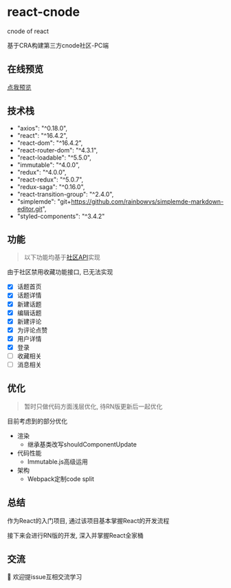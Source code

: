 # react-cnode
cnode of react

基于CRA构建第三方cnode社区-PC端

## 在线预览
[点我预览](http://rainbowvs.com/cnode/index.html)

## 技术栈
- "axios": "^0.18.0",
- "react": "^16.4.2",
- "react-dom": "^16.4.2",
- "react-router-dom": "^4.3.1",
- "react-loadable": "^5.5.0",
- "immutable": "^4.0.0",
- "redux": "^4.0.0",
- "react-redux": "^5.0.7",
- "redux-saga": "^0.16.0",
- "react-transition-group": "^2.4.0",
- "simplemde": "git+https://github.com/rainbowvs/simplemde-markdown-editor.git",
- "styled-components": "^3.4.2"

## 功能
> 以下功能均基于[社区API](https://cnodejs.org/api)实现

由于社区禁用收藏功能接口, 已无法实现
- [x] 话题首页
- [x] 话题详情
- [x] 新建话题
- [x] 编辑话题
- [x] 新建评论
- [x] 为评论点赞
- [x] 用户详情
- [x] 登录
- [ ] 收藏相关
- [ ] 消息相关

## 优化
> 暂时只做代码方面浅层优化, 待RN版更新后一起优化

目前考虑到的部分优化
- 渲染
  - 继承基类改写shouldComponentUpdate
- 代码性能
  - Immutable.js高级运用
- 架构
  - Webpack定制code split
  
## 总结
作为React的入门项目, 通过该项目基本掌握React的开发流程

接下来会进行RN版的开发, 深入并掌握React全家桶

## 交流
:hammer: 欢迎提issue互相交流学习
